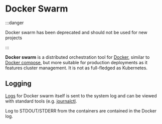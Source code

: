 # Docker Swarm

:::danger

Docker swarm has been deprecated and should not be used for new projects

:::

**Docker swarm** is a distributed orchestration tool for
[Docker](../containerization/docker.md), similar to
[Docker compose](./docker-compose.md), but more suitable for production
deployments as it features cluster management. It is not as full-fledged as
Kubernetes.

## Logging

[Logs](../monitoring/logging/README.md) for Docker swarm itself is sent to the
system log and can be viewed with standard tools (e.g.
[journalctl](../../unix/tools/journalctl.md).

Log to STDOUT/STDERR from the containers are contained in the Docker log.
